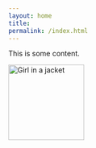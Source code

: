 ```yaml
---
layout: home
title: 
permalink: /index.html
---
```


This is some content.

<img src="{{site.baseurl}}/assets/images/profile.jpg" alt="Girl in a jacket" width="150">